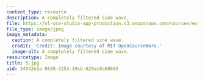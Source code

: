 ```yaml
---
content_type: resource
description: A completely filtered sine wave.
file: https://ol-ocw-studio-app-production.s3.amazonaws.com/courses/ec-s06-practical-electronics-fall-2004/34542e1e8638325419cb620ac0a68693_5.jpg
file_type: image/jpeg
image_metadata:
  caption: A completely filtered sine wave.
  credit: 'Credit: Image courtesy of MIT OpenCourseWare.'
  image-alt: A completely filtered sine wave.
resourcetype: Image
title: 5.jpg
uid: 34542e1e-8638-3254-19cb-620ac0a68693
---
```

